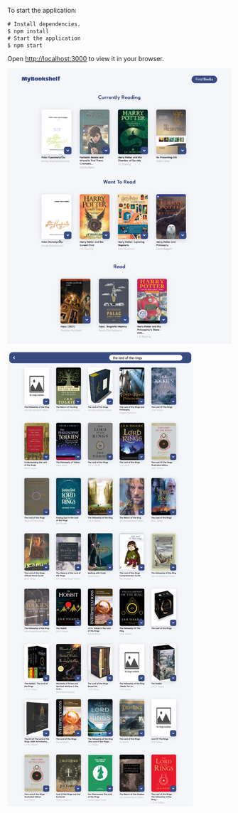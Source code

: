 To start the application:
```shell
# Install dependencies.
$ npm install
# Start the application
$ npm start
```

Open [http://localhost:3000](http://localhost:3000) to view it in your browser.

![App's homepage screenshot](src/components/images/homepage-screenshot.png "Homepage screenshot")


![App's searchpage screenshot](src/components/images/searchpage-screenshot.png "Searchpage screenshot")


